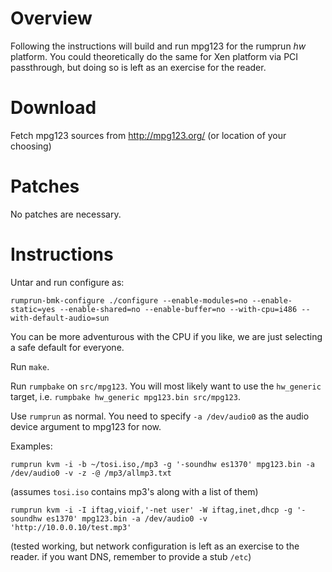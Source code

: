 Overview
========

Following the instructions will build and run mpg123 for the rumprun
_hw_ platform.  You could theoretically do the same for Xen platform
via PCI passthrough, but doing so is left as an exercise for the reader.


Download
========

Fetch mpg123 sources from http://mpg123.org/
(or location of your choosing)


Patches
=======

No patches are necessary.


Instructions
============

Untar and run configure as:

```
rumprun-bmk-configure ./configure --enable-modules=no --enable-static=yes --enable-shared=no --enable-buffer=no --with-cpu=i486 --with-default-audio=sun
```

You can be more adventurous with the CPU if you like, we are just
selecting a safe default for everyone.

Run `make`.

Run `rumpbake` on `src/mpg123`.  You will most likely want to use the
`hw_generic` target, i.e. `rumpbake hw_generic mpg123.bin src/mpg123`.

Use `rumprun` as normal.  You need to specify `-a /dev/audio0` as the
audio device argument to mpg123 for now.

Examples:

```
rumprun kvm -i -b ~/tosi.iso,/mp3 -g '-soundhw es1370' mpg123.bin -a /dev/audio0 -v -z -@ /mp3/allmp3.txt
```
(assumes `tosi.iso` contains mp3's along with a list of them)

```
rumprun kvm -i -I iftag,vioif,'-net user' -W iftag,inet,dhcp -g '-soundhw es1370' mpg123.bin -a /dev/audio0 -v 'http://10.0.0.10/test.mp3'
```
(tested working, but network configuration is left as an exercise to the reader.
if you want DNS, remember to provide a stub `/etc`)
